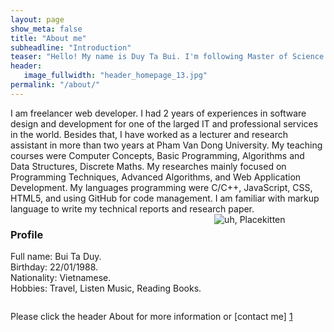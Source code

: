```yaml
---
layout: page
show_meta: false
title: "About me"
subheadline: "Introduction"
teaser: "Hello! My name is Duy Ta Bui. I'm following Master of Science in Informatics at Université Joseph Fourier (USF)"
header:
   image_fullwidth: "header_homepage_13.jpg"
permalink: "/about/"
---
```


<div class="row">
  <div class="large-6 columns">
      I am freelancer web developer. I had 2 years of experiences in software design and development for one of the larged IT and professional services in the world. Besides that, I have worked as a lecturer and research assistant in more than two years at Pham Van Dong University. My teaching courses were Computer Concepts, Basic Programming, Algorithms and Data Structures, Discrete Maths. My researches mainly focused on Programming Techniques, Advanced Algorithms, and Web Application Development. My languages programming were C/C++, JavaScript, CSS, HTML5, and using GitHub for code management. I am familiar with markup language to write my technical reports and research paper.
  </div>
  <div class="small-6 columns">
      	<div class="panel radius">
		<h3>Profile</h3>
		<p>
		Full name: Bui Ta Duy.<br>
		Birthday: 22/01/1988.<br>
		Nationality: Vietnamese.<br>
		Hobbies: Travel, Listen Music, Reading Books. <br>
		</p>
	</div>
	<div class="border-dotted radius b30">
		<img src="https://github.com/duybuivn/duybuivn.github.io/blob/master/images/silde-bar-1.jpg" alt="uh, Placekitten">
	</div>	
  </div>
</div>



Please click the header About for more information or [contact me] [1]

 [1]: https://duybuivn.github.io/contact/
